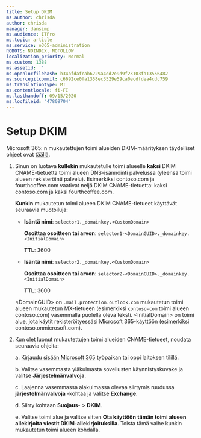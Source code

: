```yaml
---
title: Setup DKIM
ms.author: chrisda
author: chrisda
manager: dansimp
ms.audience: ITPro
ms.topic: article
ms.service: o365-administration
ROBOTS: NOINDEX, NOFOLLOW
localization_priority: Normal
ms.custom: 1388
ms.assetid: ''
ms.openlocfilehash: b34bfdafcab6229a4dd2e9d9f23103fa13556482
ms.sourcegitcommit: c6692ce0fa1358ec3529e59ca0ecdfdea4cdc759
ms.translationtype: MT
ms.contentlocale: fi-FI
ms.lasthandoff: 09/15/2020
ms.locfileid: "47808704"
---
```

# <a name="setup-dkim"></a>Setup DKIM

Microsoft 365: n mukautettujen toimi alueiden DKIM-määrityksen täydelliset ohjeet ovat [täällä](https://docs.microsoft.com/microsoft-365/security/office-365-security/use-dkim-to-validate-outbound-email#steps-you-need-to-do-to-manually-set-up-dkim).

1. Sinun on luotava **kullekin** mukautetulle toimi alueelle **kaksi** DKIM CNAME-tietuetta toimi alueen DNS-isännöinti palvelussa (yleensä toimi alueen rekisteröinti palvelu). Esimerkiksi contoso.com ja fourthcoffee.com vaativat neljä DKIM CNAME-tietuetta: kaksi contoso.com ja kaksi fourthcoffee.com.

   **Kunkin** mukautetun toimi alueen DKIM CNAME-tietueet käyttävät seuraavia muotoiluja:

   - **Isäntä nimi**: `selector1._domainkey.<CustomDomain>`

     **Osoittaa osoitteen tai arvon**: `selector1-<DomainGUID>._domainkey.<InitialDomain>`

     **TTL**: 3600

   - **Isäntä nimi**: `selector2._domainkey.<CustomDomain>`

     **Osoittaa osoitteen tai arvon**: `selector2-<DomainGUID>._domainkey.<InitialDomain>`

     **TTL**: 3600

   \<DomainGUID\> on `.mail.protection.outlook.com` mukautetun toimi alueen mukautetun MX-tietueen (esimerkiksi `contoso-com` toimi alueen contoso.com) vasemmalla puolella oleva teksti. \<InitialDomain\> on toimi alue, jota käytit rekisteröityessäsi Microsoft 365-käyttöön (esimerkiksi contoso.onmicrosoft.com).

2. Kun olet luonut mukautettujen toimi alueiden CNAME-tietueet, noudata seuraavia ohjeita:

   a. [Kirjaudu sisään Microsoft 365](https://support.office.microsoft.com/article/e9eb7d51-5430-4929-91ab-6157c5a050b4) työpaikan tai oppi laitoksen tilillä.

   b. Valitse vasemmasta yläkulmasta sovellusten käynnistyskuvake ja valitse **Järjestelmänvalvoja**.

   c. Laajenna vasemmassa alakulmassa olevaa siirtymis ruudussa **järjestelmänvalvoja** -kohtaa ja valitse **Exchange**.

   d. Siirry kohtaan **Suojaus**-  >  **DKIM**.

   e. Valitse toimi alue ja valitse sitten **Ota käyttöön** **tämän toimi alueen allekirjoita viestit DKIM-allekirjoituksilla**. Toista tämä vaihe kunkin mukautetun toimi alueen kohdalla.
